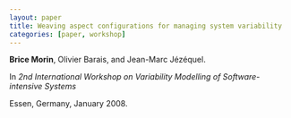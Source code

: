 ```yaml
---
layout: paper
title: Weaving aspect configurations for managing system variability
categories: [paper, workshop]
---
```


**Brice Morin**, Olivier Barais, and Jean-Marc Jézéquel.

In _2nd International Workshop on Variability Modelling of Software-intensive Systems_

Essen, Germany, January 2008.
